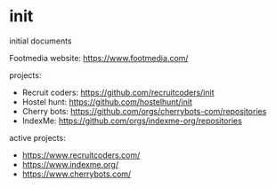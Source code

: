 # init
initial documents

Footmedia website: https://www.footmedia.com/

projects:
  - Recruit coders: https://github.com/recruitcoders/init
  - Hostel hunt: https://github.com/hostelhunt/init
  - Cherry bots: https://github.com/orgs/cherrybots-com/repositories
  - IndexMe: https://github.com/orgs/indexme-org/repositories

active projects:

- https://www.recruitcoders.com/
- https://www.indexme.org/
- https://www.cherrybots.com/
  
  
  
  
